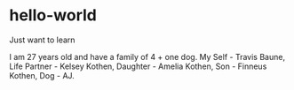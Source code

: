 # hello-world
Just want to learn

I am 27 years old and have a family of 4 + one dog. 
  My Self       - Travis Baune,
  Life Partner  - Kelsey Kothen,
  Daughter      - Amelia Kothen,
  Son           - Finneus Kothen,
  Dog           - AJ.

